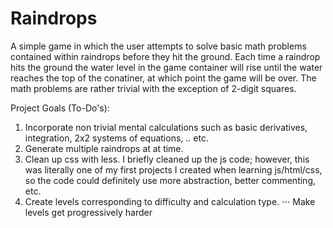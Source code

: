 # Raindrops
A simple game in which the user attempts to solve basic math problems contained within raindrops before they hit the ground.  Each time a raindrop hits the ground the water level in the game container will rise until the water reaches the top of the conatiner, at which point the game will be over.  The math problems are rather trivial with the exception of 2-digit squares.

Project Goals (To-Do's):

1. Incorporate non trivial mental calculations such as basic derivatives, integration, 2x2 systems of equations, .. etc.
2. Generate multiple raindrops at at time.
3.  Clean up css with less.  I briefly cleaned up the js code; however, this was literally one of my first projects I created when learning js/html/css, so the code could definitely use more abstraction, better commenting, etc.
4.  Create levels corresponding to difficulty and calculation type.
⋅⋅⋅ Make levels get progressively harder


